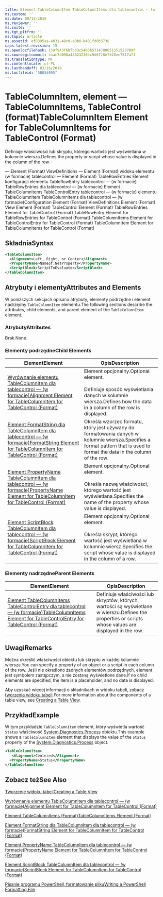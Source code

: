 ```yaml
---
title: Element TableColumnItem TableColumnItems dla tablecontrol — (w formacie) | Dokumentacja firmy Microsoft
ms.custom: ''
ms.date: 09/13/2016
ms.reviewer: ''
ms.suite: ''
ms.tgt_pltfrm: ''
ms.topic: article
ms.assetid: ef8395aa-4b31-48c0-a0b8-b481fd0b3738
caps.latest.revision: 15
ms.openlocfilehash: 159f943f6bfb33c5403b5714380631351523789f
ms.sourcegitcommit: caac7d098a448232304c9d6728e7340ec7517a71
ms.translationtype: MT
ms.contentlocale: pl-PL
ms.lasthandoff: 03/16/2019
ms.locfileid: "58056995"
---
```

# <a name="tablecolumnitem-element-for-tablecolumnitems-for-tablecontrol-format"></a><span data-ttu-id="72819-102">TableColumnItem, element — TableColumnItems, TableControl (format)</span><span class="sxs-lookup"><span data-stu-id="72819-102">TableColumnItem Element for TableColumnItems for TableControl (Format)</span></span>

<span data-ttu-id="72819-103">Definiuje właściwości lub skryptu, którego wartość jest wyświetlana w kolumnie wiersza.</span><span class="sxs-lookup"><span data-stu-id="72819-103">Defines the property or script whose value is displayed in the column of the row.</span></span>

<span data-ttu-id="72819-104">— Element (Format) ViewDefinitions — Element (Format) widoku elementu (w formacie) tablecontrol — Element (Format) TableRowEntries Element konfiguracji elementu TableRowEntry tablecontrol — (w formacie) TableRowEntries dla tablecontrol — (w formacie) Element TableColumnItems TableControlEntry tablecontrol — (w formacie) elementu TableColumnItem TableColumnItems dla tablecontrol — (w formacie)</span><span class="sxs-lookup"><span data-stu-id="72819-104">Configuration Element (Format) ViewDefinitions Element (Format) View Element (Format) TableControl Element (Format) TableRowEntries Element for TableControl (Format) TableRowEntry Element for TableRowEntries for TableControl (Format) TableColumnItems Element for TableControlEntry for TableControl (Format) TableColumnItem Element for TableColumnItems for TableControl (Format)</span></span>

## <a name="syntax"></a><span data-ttu-id="72819-105">Składnia</span><span class="sxs-lookup"><span data-stu-id="72819-105">Syntax</span></span>

```xml
<TableColumnItem>
  <Alignment>Left, Right, or Center</Alignment>
  <PropertyName>Nameof.NetProperty</PropertyName>
  <ScriptBlock>ScriptToEvaluate</ScriptBlock>
</TableColumnItem>
```

## <a name="attributes-and-elements"></a><span data-ttu-id="72819-106">Atrybuty i elementy</span><span class="sxs-lookup"><span data-stu-id="72819-106">Attributes and Elements</span></span>

<span data-ttu-id="72819-107">W poniższych sekcjach opisano atrybuty, elementy podrzędne i element nadrzędny `TableColumnItem` elementu.</span><span class="sxs-lookup"><span data-stu-id="72819-107">The following sections describe the attributes, child elements, and parent element of the `TableColumnItem` element.</span></span>

### <a name="attributes"></a><span data-ttu-id="72819-108">Atrybuty</span><span class="sxs-lookup"><span data-stu-id="72819-108">Attributes</span></span>

<span data-ttu-id="72819-109">Brak.</span><span class="sxs-lookup"><span data-stu-id="72819-109">None.</span></span>

### <a name="child-elements"></a><span data-ttu-id="72819-110">Elementy podrzędne</span><span class="sxs-lookup"><span data-stu-id="72819-110">Child Elements</span></span>

|<span data-ttu-id="72819-111">Element</span><span class="sxs-lookup"><span data-stu-id="72819-111">Element</span></span>|<span data-ttu-id="72819-112">Opis</span><span class="sxs-lookup"><span data-stu-id="72819-112">Description</span></span>|
|-------------|-----------------|
|[<span data-ttu-id="72819-113">Wyrównanie elementu TableColumnItem dla tablecontrol — (w formacie)</span><span class="sxs-lookup"><span data-stu-id="72819-113">Alignment Element for TableColumnItem for TableControl (Format)</span></span>](./alignment-element-for-tablecolumnitem-for-tablecontrol-format.md)|<span data-ttu-id="72819-114">Element opcjonalny.</span><span class="sxs-lookup"><span data-stu-id="72819-114">Optional element.</span></span><br /><br /> <span data-ttu-id="72819-115">Definiuje sposób wyświetlania danych w kolumnie wiersza.</span><span class="sxs-lookup"><span data-stu-id="72819-115">Defines how the data in a column of the row is displayed.</span></span>|
|[<span data-ttu-id="72819-116">Element FormatString dla TableColumnItem dla tablecontrol — (w formacie)</span><span class="sxs-lookup"><span data-stu-id="72819-116">FormatString Element for TableColumnItem for TableControl (Format)</span></span>](./formatstring-element-for-tablecolumnitem-for-tablecontrol-format.md)|<span data-ttu-id="72819-117">Określa wzorzec formatu, który jest używany do formatowania danych w kolumnie wiersza.</span><span class="sxs-lookup"><span data-stu-id="72819-117">Specifies a format pattern that is used to format the data in the column of the row.</span></span>|
|[<span data-ttu-id="72819-118">Element PropertyName TableColumnItem dla tablecontrol — (w formacie)</span><span class="sxs-lookup"><span data-stu-id="72819-118">PropertyName Element for TableColumnItem for TableControl (Format)</span></span>](./propertyname-element-for-tablecolumnitem-for-tablecontrol-format.md)|<span data-ttu-id="72819-119">Element opcjonalny.</span><span class="sxs-lookup"><span data-stu-id="72819-119">Optional element.</span></span><br /><br /> <span data-ttu-id="72819-120">Określa nazwę właściwości, którego wartość jest wyświetlana.</span><span class="sxs-lookup"><span data-stu-id="72819-120">Specifies the name of the property whose value is displayed.</span></span>|
|[<span data-ttu-id="72819-121">Element ScriptBlock TableColumnItem dla tablecontrol — (w formacie)</span><span class="sxs-lookup"><span data-stu-id="72819-121">ScriptBlock Element for TableColumnItem for TableControl (Format)</span></span>](./scriptblock-element-for-tablecolumnitem-for-tablecontrol-format.md)|<span data-ttu-id="72819-122">Element opcjonalny.</span><span class="sxs-lookup"><span data-stu-id="72819-122">Optional element.</span></span><br /><br /> <span data-ttu-id="72819-123">Określa skrypt, którego wartość jest wyświetlana w kolumnie wiersz.</span><span class="sxs-lookup"><span data-stu-id="72819-123">Specifies the script whose value is displayed in the column of a row.</span></span>|

### <a name="parent-elements"></a><span data-ttu-id="72819-124">Elementy nadrzędne</span><span class="sxs-lookup"><span data-stu-id="72819-124">Parent Elements</span></span>

|<span data-ttu-id="72819-125">Element</span><span class="sxs-lookup"><span data-stu-id="72819-125">Element</span></span>|<span data-ttu-id="72819-126">Opis</span><span class="sxs-lookup"><span data-stu-id="72819-126">Description</span></span>|
|-------------|-----------------|
|[<span data-ttu-id="72819-127">Element TableColumnItems TableControlEntry dla tablecontrol — (w formacie)</span><span class="sxs-lookup"><span data-stu-id="72819-127">TableColumnItems Element for TableControlEntry for TableControl (Format)</span></span>](./tablecolumnitems-element-for-tablerowentry-for-tablecontrol-format.md)|<span data-ttu-id="72819-128">Definiuje właściwości lub skryptów, których wartości są wyświetlane w wierszu.</span><span class="sxs-lookup"><span data-stu-id="72819-128">Defines the properties or scripts whose values are displayed in the row.</span></span>|

## <a name="remarks"></a><span data-ttu-id="72819-129">Uwagi</span><span class="sxs-lookup"><span data-stu-id="72819-129">Remarks</span></span>

<span data-ttu-id="72819-130">Można określić właściwości obiektu lub skryptu w każdej kolumnie wiersza.</span><span class="sxs-lookup"><span data-stu-id="72819-130">You can specify a property of an object or a script in each column of the row.</span></span> <span data-ttu-id="72819-131">Jeśli nie określono żadnych elementów podrzędnych, element jest symbolem zastępczym, a nie zostaną wyświetlone dane.</span><span class="sxs-lookup"><span data-stu-id="72819-131">If no child elements are specified, the item is a placeholder, and no data is displayed.</span></span>

<span data-ttu-id="72819-132">Aby uzyskać więcej informacji o składnikach w widoku tabeli, zobacz [tworzenia widoku tabeli](./creating-a-table-view.md).</span><span class="sxs-lookup"><span data-stu-id="72819-132">For more information about the components of a table view, see [Creating a Table View](./creating-a-table-view.md).</span></span>

## <a name="example"></a><span data-ttu-id="72819-133">Przykład</span><span class="sxs-lookup"><span data-stu-id="72819-133">Example</span></span>

<span data-ttu-id="72819-134">W tym przykładzie `TableColumnItem` element, który wyświetla wartość `Status` właściwość [System.Diagnostics.Process](/dotnet/api/System.Diagnostics.Process) obiektu.</span><span class="sxs-lookup"><span data-stu-id="72819-134">This example shows a `TableColumnItem` element that displays the value of the `Status` property of the [System.Diagnostics.Process](/dotnet/api/System.Diagnostics.Process) object.</span></span>

```xml
<TableColumnItem>
   <Alignment>Centered</Alignment>
  <PropertyName>Status</PropertyName>
</TableColumnItem>

```

## <a name="see-also"></a><span data-ttu-id="72819-135">Zobacz też</span><span class="sxs-lookup"><span data-stu-id="72819-135">See Also</span></span>

[<span data-ttu-id="72819-136">Tworzenie widoku tabeli</span><span class="sxs-lookup"><span data-stu-id="72819-136">Creating a Table View</span></span>](./creating-a-table-view.md)

[<span data-ttu-id="72819-137">Wyrównanie elementu TableColumnItem dla tablecontrol — (w formacie)</span><span class="sxs-lookup"><span data-stu-id="72819-137">Alignment Element for TableColumnItem for TableControl (Format)</span></span>](./alignment-element-for-tablecolumnitem-for-tablecontrol-format.md)

[<span data-ttu-id="72819-138">Element TableColumnItems (Format)</span><span class="sxs-lookup"><span data-stu-id="72819-138">TableColumnItems Element (Format)</span></span>](./tablecolumnitems-element-for-tablerowentry-for-tablecontrol-format.md)

[<span data-ttu-id="72819-139">Element FormatString dla TableColumnItem dla tablecontrol — (w formacie)</span><span class="sxs-lookup"><span data-stu-id="72819-139">FormatString Element for TableColumnItem for TableControl (Format)</span></span>](./formatstring-element-for-tablecolumnitem-for-tablecontrol-format.md)

[<span data-ttu-id="72819-140">Element PropertyName TableColumnItem dla tablecontrol — (w formacie)</span><span class="sxs-lookup"><span data-stu-id="72819-140">PropertyName Element for TableColumnItem for TableControl (Format)</span></span>](./propertyname-element-for-tablecolumnitem-for-tablecontrol-format.md)

[<span data-ttu-id="72819-141">Element ScriptBlock TableColumnItem dla tablecontrol — (w formacie)</span><span class="sxs-lookup"><span data-stu-id="72819-141">ScriptBlock Element for TableColumnItem for TableControl (Format)</span></span>](./scriptblock-element-for-tablecolumnitem-for-tablecontrol-format.md)

[<span data-ttu-id="72819-142">Pisanie programu PowerShell, formatowanie pliku</span><span class="sxs-lookup"><span data-stu-id="72819-142">Writing a PowerShell Formatting File</span></span>](./writing-a-powershell-formatting-file.md)
